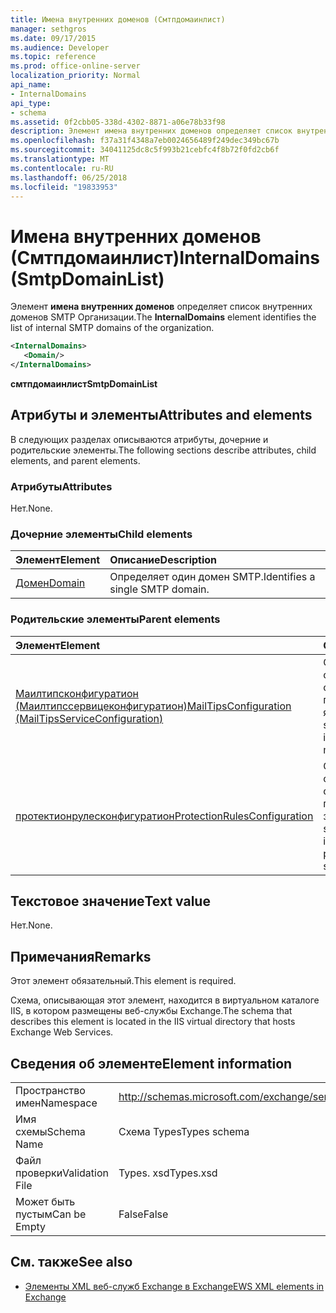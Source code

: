 ```yaml
---
title: Имена внутренних доменов (Смтпдомаинлист)
manager: sethgros
ms.date: 09/17/2015
ms.audience: Developer
ms.topic: reference
ms.prod: office-online-server
localization_priority: Normal
api_name:
- InternalDomains
api_type:
- schema
ms.assetid: 0f2cbb05-338d-4302-8871-a06e78b33f98
description: Элемент имена внутренних доменов определяет список внутренних доменов SMTP Организации.
ms.openlocfilehash: f37a31f4348a7eb0024656489f249dec349bc67b
ms.sourcegitcommit: 34041125dc8c5f993b21cebfc4f8b72f0fd2cb6f
ms.translationtype: MT
ms.contentlocale: ru-RU
ms.lasthandoff: 06/25/2018
ms.locfileid: "19833953"
---
```

# <a name="internaldomains-smtpdomainlist"></a><span data-ttu-id="8bc8f-103">Имена внутренних доменов (Смтпдомаинлист)</span><span class="sxs-lookup"><span data-stu-id="8bc8f-103">InternalDomains (SmtpDomainList)</span></span>

<span data-ttu-id="8bc8f-104">Элемент **имена внутренних доменов** определяет список внутренних доменов SMTP Организации.</span><span class="sxs-lookup"><span data-stu-id="8bc8f-104">The **InternalDomains** element identifies the list of internal SMTP domains of the organization.</span></span> 
  
```XML
<InternalDomains>
   <Domain/>
</InternalDomains>
```

 <span data-ttu-id="8bc8f-105">**смтпдомаинлист**</span><span class="sxs-lookup"><span data-stu-id="8bc8f-105">**SmtpDomainList**</span></span>
## <a name="attributes-and-elements"></a><span data-ttu-id="8bc8f-106">Атрибуты и элементы</span><span class="sxs-lookup"><span data-stu-id="8bc8f-106">Attributes and elements</span></span>

<span data-ttu-id="8bc8f-107">В следующих разделах описываются атрибуты, дочерние и родительские элементы.</span><span class="sxs-lookup"><span data-stu-id="8bc8f-107">The following sections describe attributes, child elements, and parent elements.</span></span>
  
### <a name="attributes"></a><span data-ttu-id="8bc8f-108">Атрибуты</span><span class="sxs-lookup"><span data-stu-id="8bc8f-108">Attributes</span></span>

<span data-ttu-id="8bc8f-109">Нет.</span><span class="sxs-lookup"><span data-stu-id="8bc8f-109">None.</span></span>
  
### <a name="child-elements"></a><span data-ttu-id="8bc8f-110">Дочерние элементы</span><span class="sxs-lookup"><span data-stu-id="8bc8f-110">Child elements</span></span>

|<span data-ttu-id="8bc8f-111">**Элемент**</span><span class="sxs-lookup"><span data-stu-id="8bc8f-111">**Element**</span></span>|<span data-ttu-id="8bc8f-112">**Описание**</span><span class="sxs-lookup"><span data-stu-id="8bc8f-112">**Description**</span></span>|
|:-----|:-----|
|[<span data-ttu-id="8bc8f-113">Домен</span><span class="sxs-lookup"><span data-stu-id="8bc8f-113">Domain</span></span>](domain.md) <br/> |<span data-ttu-id="8bc8f-114">Определяет один домен SMTP.</span><span class="sxs-lookup"><span data-stu-id="8bc8f-114">Identifies a single SMTP domain.</span></span>  <br/> |
   
### <a name="parent-elements"></a><span data-ttu-id="8bc8f-115">Родительские элементы</span><span class="sxs-lookup"><span data-stu-id="8bc8f-115">Parent elements</span></span>

|<span data-ttu-id="8bc8f-116">**Элемент**</span><span class="sxs-lookup"><span data-stu-id="8bc8f-116">**Element**</span></span>|<span data-ttu-id="8bc8f-117">**Описание**</span><span class="sxs-lookup"><span data-stu-id="8bc8f-117">**Description**</span></span>|
|:-----|:-----|
|[<span data-ttu-id="8bc8f-118">Маилтипсконфигуратион (Маилтипссервицеконфигуратион)</span><span class="sxs-lookup"><span data-stu-id="8bc8f-118">MailTipsConfiguration (MailTipsServiceConfiguration)</span></span>](mailtipsconfiguration-mailtipsserviceconfiguration.md) <br/> |<span data-ttu-id="8bc8f-119">Содержит сведения о конфигурации службы для советов почтового ящика.</span><span class="sxs-lookup"><span data-stu-id="8bc8f-119">Contains service configuration information for the mail tips service.</span></span>  <br/> |
|[<span data-ttu-id="8bc8f-120">протектионрулесконфигуратион</span><span class="sxs-lookup"><span data-stu-id="8bc8f-120">ProtectionRulesConfiguration</span></span>](protectionrulesconfiguration.md) <br/> |<span data-ttu-id="8bc8f-121">Содержит сведения о конфигурации службы для службы правил защиты.</span><span class="sxs-lookup"><span data-stu-id="8bc8f-121">Contains service configuration information for the protection rules service.</span></span>  <br/> |
   
## <a name="text-value"></a><span data-ttu-id="8bc8f-122">Текстовое значение</span><span class="sxs-lookup"><span data-stu-id="8bc8f-122">Text value</span></span>

<span data-ttu-id="8bc8f-123">Нет.</span><span class="sxs-lookup"><span data-stu-id="8bc8f-123">None.</span></span>
  
## <a name="remarks"></a><span data-ttu-id="8bc8f-124">Примечания</span><span class="sxs-lookup"><span data-stu-id="8bc8f-124">Remarks</span></span>

<span data-ttu-id="8bc8f-125">Этот элемент обязательный.</span><span class="sxs-lookup"><span data-stu-id="8bc8f-125">This element is required.</span></span> 
  
<span data-ttu-id="8bc8f-126">Схема, описывающая этот элемент, находится в виртуальном каталоге IIS, в котором размещены веб-службы Exchange.</span><span class="sxs-lookup"><span data-stu-id="8bc8f-126">The schema that describes this element is located in the IIS virtual directory that hosts Exchange Web Services.</span></span>
  
## <a name="element-information"></a><span data-ttu-id="8bc8f-127">Сведения об элементе</span><span class="sxs-lookup"><span data-stu-id="8bc8f-127">Element information</span></span>

|||
|:-----|:-----|
|<span data-ttu-id="8bc8f-128">Пространство имен</span><span class="sxs-lookup"><span data-stu-id="8bc8f-128">Namespace</span></span>  <br/> |http://schemas.microsoft.com/exchange/services/2006/types  <br/> |
|<span data-ttu-id="8bc8f-129">Имя схемы</span><span class="sxs-lookup"><span data-stu-id="8bc8f-129">Schema Name</span></span>  <br/> |<span data-ttu-id="8bc8f-130">Схема Types</span><span class="sxs-lookup"><span data-stu-id="8bc8f-130">Types schema</span></span>  <br/> |
|<span data-ttu-id="8bc8f-131">Файл проверки</span><span class="sxs-lookup"><span data-stu-id="8bc8f-131">Validation File</span></span>  <br/> |<span data-ttu-id="8bc8f-132">Types. xsd</span><span class="sxs-lookup"><span data-stu-id="8bc8f-132">Types.xsd</span></span>  <br/> |
|<span data-ttu-id="8bc8f-133">Может быть пустым</span><span class="sxs-lookup"><span data-stu-id="8bc8f-133">Can be Empty</span></span>  <br/> |<span data-ttu-id="8bc8f-134">False</span><span class="sxs-lookup"><span data-stu-id="8bc8f-134">False</span></span>  <br/> |
   
## <a name="see-also"></a><span data-ttu-id="8bc8f-135">См. также</span><span class="sxs-lookup"><span data-stu-id="8bc8f-135">See also</span></span>



- [<span data-ttu-id="8bc8f-136">Элементы XML веб-служб Exchange в Exchange</span><span class="sxs-lookup"><span data-stu-id="8bc8f-136">EWS XML elements in Exchange</span></span>](ews-xml-elements-in-exchange.md)

